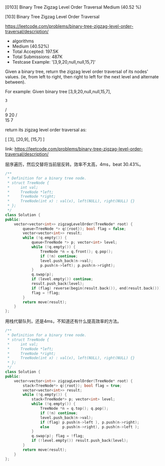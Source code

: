 [0103] Binary Tree Zigzag Level Order Traversal                     Medium (40.52 %)

<!--front-->	
[103] Binary Tree Zigzag Level Order Traversal  

https://leetcode.com/problems/binary-tree-zigzag-level-order-traversal/description/

* algorithms
* Medium (40.52%)
* Total Accepted:    197.5K
* Total Submissions: 487K
* Testcase Example:  '[3,9,20,null,null,15,7]'

Given a binary tree, return the zigzag level order traversal of its nodes' values. (ie, from left to right, then right to left for the next level and alternate between).


For example:
Given binary tree [3,9,20,null,null,15,7],

    3
   / \
  9  20
    /  \
   15   7



return its zigzag level order traversal as:

[
  [3],
  [20,9],
  [15,7]
]







<!--back-->

link: https://leetcode.com/problems/binary-tree-zigzag-level-order-traversal/description/

层序遍历，然后交替将当前层反转。效率不太高，4ms，beat 30.43%。

```cpp
/**
 * Definition for a binary tree node.
 * struct TreeNode {
 *     int val;
 *     TreeNode *left;
 *     TreeNode *right;
 *     TreeNode(int x) : val(x), left(NULL), right(NULL) {}
 * };
 */
class Solution {
public:
    vector<vector<int>> zigzagLevelOrder(TreeNode* root) {
        queue<TreeNode *> q({root}); bool flag = false;
        vector<vector<int>> result;
        while (!q.empty()) {
            queue<TreeNode *> p; vector<int> level;
            while (!q.empty()) {
                TreeNode *n = q.front(); q.pop();
                if (!n) continue;
                level.push_back(n->val);
                p.push(n->left); p.push(n->right);
            }
            q.swap(p);
            if (level.empty()) continue;
            result.push_back(level);
            if (flag) reverse(begin(result.back()), end(result.back()));
            flag = !flag;
        }
        return move(result);
    }
};
```

用栈代替队列，还是4ms，不知道还有什么提高效率的方法。

```cpp
/**
 * Definition for a binary tree node.
 * struct TreeNode {
 *     int val;
 *     TreeNode *left;
 *     TreeNode *right;
 *     TreeNode(int x) : val(x), left(NULL), right(NULL) {}
 * };
 */
class Solution {
public:
    vector<vector<int>> zigzagLevelOrder(TreeNode* root) {
        stack<TreeNode*> q({root}); bool flag = true;
        vector<vector<int>> result;
        while (!q.empty()) {
            stack<TreeNode*> p; vector<int> level;
            while (!q.empty()) {
                TreeNode *n = q.top(); q.pop();
                if (!n) continue;
                level.push_back(n->val);
                if (flag) p.push(n->left ), p.push(n->right);
                else      p.push(n->right), p.push(n->left );
            }
            q.swap(p); flag = !flag;
            if (!level.empty()) result.push_back(level);
        }
        return move(result);
    }
};
```


